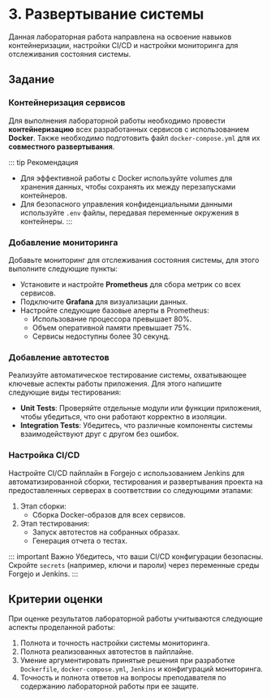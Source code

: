 # 3. Развертывание системы

Данная лабораторная работа направлена на освоение навыков контейнеризации, настройки CI/CD и настройки мониторинга для отслеживания состояния системы.

## Задание

### Контейнеризация сервисов

Для выполнения лабораторной работы необходимо провести **контейнеризацию** всех разработанных сервисов с использованием **Docker**. Также необходимо подготовить файл `docker-compose.yml` для их **совместного развертывания**.

::: tip Рекомендация
- Для эффективной работы с Docker используйте volumes для хранения данных, чтобы сохранять их между перезапусками контейнеров. 
- Для безопасного управления конфиденциальными данными используйте `.env` файлы, передавая переменные окружения в контейнеры.
:::

### Добавление мониторинга

Добавьте мониторинг для отслеживания состояния системы, для этого выполните следующие пункты:
- Установите и настройте **Prometheus** для сбора метрик со всех сервисов.
- Подключите **Grafana** для визуализации данных.
- Настройте следующие базовые алерты в Prometheus:
  - Использование процессора превышает 80%.
  - Объем оперативной памяти превышает 75%.
  - Сервисы недоступны более 30 секунд.

### Добавление автотестов

Реализуйте автоматическое тестирование системы, охватывающее ключевые аспекты работы приложения. Для этого напишите следующие виды тестирования:
- **Unit Tests**: Проверяйте отдельные модули или функции приложения, чтобы убедиться, что они работают корректно в изоляции.
- **Integration Tests**: Убедитесь, что различные компоненты системы взаимодействуют друг с другом без ошибок.


### Настройка CI/CD
Настройте CI/CD пайплайн в Forgejo с использованием Jenkins для автоматизированной сборки, тестирования и развертывания проекта на предоставленных серверах в соответствии со следующими этапами:

1. Этап сборки:
   - Сборка Docker-образов для всех сервисов.
2. Этап тестирования:
   - Запуск автотестов на собранных образах.
   - Генерация отчета о тестах.


::: important Важно
Убедитесь, что ваши CI/CD конфигурации безопасны. Скройте `secrets` (например, ключи и пароли) через переменные среды Forgejo и Jenkins.
:::

## Критерии оценки

При оценке результатов лабораторной работы учитываются следующие аспекты проделанной работы:

1. Полнота и точность настройки системы мониторинга.
1. Полнота реализованных автотестов в пайплайне.
1. Умение аргументировать принятые решения при разработке `Dockerfile`, `docker-compose.yml`, `Jenkins` и конфигураций мониторинга.  
1. Точность и полнота ответов на вопросы преподавателя по содержанию лабораторной работы при ее защите.